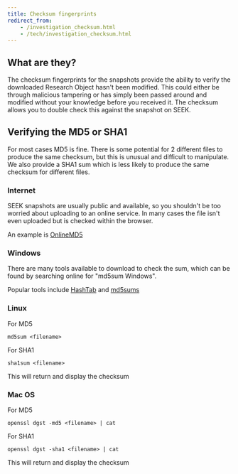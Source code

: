 ```yaml
---
title: Checksum fingerprints
redirect_from:
    - /investigation_checksum.html
    - /tech/investigation_checksum.html
---
```


## What are they?

The checksum fingerprints for the snapshots provide the ability to verify the downloaded Research Object hasn't been modified. This could either be through malicious tampering
or has simply been passed around and modified without your knowledge before you received it. The checksum allows you to double check this against the snapshot on SEEK.

## Verifying the MD5 or SHA1

For most cases MD5 is fine. There is some potential for 2 different files to produce the same checksum, but this is unusual and difficult to manipulate. We also provide a SHA1 sum
which is less likely to produce the same checksum for different files.

### Internet

SEEK snapshots are usually public and available, so you shouldn't be too worried about uploading to an online service. In many cases the file isn't even uploaded but is checked within
the browser.

An example is [OnlineMD5](http://onlinemd5.com/)

### Windows

There are many tools available to download to check the sum, which can be found by searching online for "md5sum Windows".

Popular tools include [HashTab](http://implbits.com/products/hashtab/) and [md5sums](http://www.pc-tools.net/win32/md5sums/)

### Linux

For MD5

    md5sum <filename>

For SHA1

    sha1sum <filename>

This will return and display the checksum


### Mac OS

For MD5

    openssl dgst -md5 <filename> | cat

For SHA1

    openssl dgst -sha1 <filename> | cat

This will return and display the checksum





